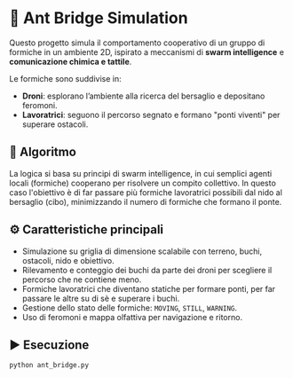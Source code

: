 # 🐜 Ant Bridge Simulation

Questo progetto simula il comportamento cooperativo di un gruppo di formiche in un ambiente 2D, ispirato a meccanismi di **swarm intelligence** e **comunicazione chimica e tattile**.

Le formiche sono suddivise in:
- **Droni**: esplorano l’ambiente alla ricerca del bersaglio e depositano feromoni.
- **Lavoratrici**: seguono il percorso segnato e formano "ponti viventi" per superare ostacoli.

## 🧠 Algoritmo

La logica si basa su principi di swarm intelligence, in cui semplici agenti locali (formiche) cooperano per risolvere un compito collettivo.
In questo caso l'obiettivo è di far passare più formiche lavoratrici possibili dal nido al bersaglio (cibo), minimizzando il numero di formiche che formano il ponte.

## ⚙️ Caratteristiche principali

- Simulazione su griglia di dimensione scalabile con terreno, buchi, ostacoli, nido e obiettivo.
- Rilevamento e conteggio dei buchi da parte dei droni per scegliere il percorso che ne contiene meno.
- Formiche lavoratrici che diventano statiche per formare ponti, per far passare le altre su di sè e superare i buchi.
- Gestione dello stato delle formiche: `MOVING`, `STILL`, `WARNING`.
- Uso di feromoni e mappa olfattiva per navigazione e ritorno.

## ▶️ Esecuzione

```bash
python ant_bridge.py
